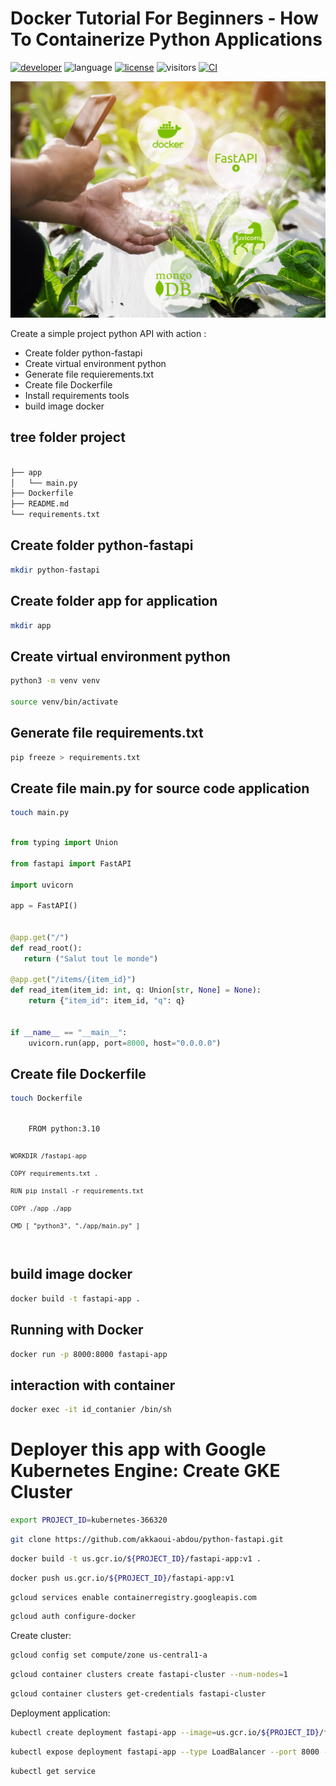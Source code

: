 Docker Tutorial For Beginners - How To Containerize Python Applications
===


[![developer](https://img.shields.io/badge/Dev-akkaoui-abdou-green?style)](https://github.com/akkaoui-abdou)
![language](https://img.shields.io/badge/language-python-blue?style)
[![license](https://img.shields.io/github/license/akkaoui-abdou/python-fastapi)](https://github.com/akkaoui-abdou/python-fastapi/main/LICENSE)
![visitors](https://visitor-badge.laobi.icu/badge?page_id=akkaoui-abdou.python-fastapi")
[![CI](https://img.shields.io/github/workflow/status/akkaoui-abdou/python-fastapi/Unit%20Tests/develop)](https://github.com/akkaoui-abdou/python-fastapi/actions/workflows/build-and-test.yml?query=event%3Apull_request+branch%3Adevelop)

![fastapi-redis](/static/greens.jpg)


Create a simple project python API with action :
<ul>

<li>Create folder python-fastapi</li>
<li>Create virtual environment python </li>
<li>Generate file requierements.txt</li>
<li>Create file Dockerfile </li>
<li>Install requirements tools</li>
<li>build image docker</li>
</ul>


tree folder project
---

```bash

├── app
│   └── main.py
├── Dockerfile
├── README.md
└── requirements.txt

```

Create folder python-fastapi
---

```bash
mkdir python-fastapi
```

Create folder app for application
---

```bash
mkdir app
```

Create virtual environment python
---

```bash
python3 -m venv venv

source venv/bin/activate
```

Generate file requirements.txt
---

```bash
pip freeze > requirements.txt
```

Create file main.py for source code application
---

```bash
touch main.py
```

```python

from typing import Union

from fastapi import FastAPI

import uvicorn

app = FastAPI()


@app.get("/")
def read_root():
   return ("Salut tout le monde")

@app.get("/items/{item_id}")
def read_item(item_id: int, q: Union[str, None] = None):
    return {"item_id": item_id, "q": q}


if __name__ == "__main__":
    uvicorn.run(app, port=8000, host="0.0.0.0")

```


Create file Dockerfile
---

```bash
touch Dockerfile
```

<code>
    FROM python:3.10

    WORKDIR /fastapi-app

    COPY requirements.txt .

    RUN pip install -r requirements.txt

    COPY ./app ./app

    CMD [ "python3", "./app/main.py" ]
</code>




build image docker
---

```bash
docker build -t fastapi-app .
```


Running with Docker
---

```bash
docker run -p 8000:8000 fastapi-app
```


interaction with container
---

```bash
docker exec -it id_contanier /bin/sh
```

Deployer this app with Google Kubernetes Engine: Create GKE Cluster
=========

```bash
export PROJECT_ID=kubernetes-366320
```

```bash
git clone https://github.com/akkaoui-abdou/python-fastapi.git
```
```bash
docker build -t us.gcr.io/${PROJECT_ID}/fastapi-app:v1 .
```
```bash
docker push us.gcr.io/${PROJECT_ID}/fastapi-app:v1
```

```bash
gcloud services enable containerregistry.googleapis.com
```
```bash
gcloud auth configure-docker
```


Create cluster:

```bash
gcloud config set compute/zone us-central1-a
```

```bash
gcloud container clusters create fastapi-cluster --num-nodes=1
```

```bash
gcloud container clusters get-credentials fastapi-cluster
```


Deployment application:

```bash
kubectl create deployment fastapi-app --image=us.gcr.io/${PROJECT_ID}/fastapi-app:v1 
```

```bash
kubectl expose deployment fastapi-app --type LoadBalancer --port 8000 --target-port 8000
```

```bash
kubectl get service
```
